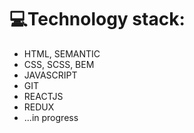 <h1>💻Technology stack:</h1>
<ul>
  <li>HTML, SEMANTIC</li>
  <li>CSS, SCSS, BEM</li>
  <li>JAVASCRIPT</li>
  <li>GIT</li>
  <li>REACTJS</li>
  <li>REDUX</li>
  <li>...in progress</li>
</ul>

